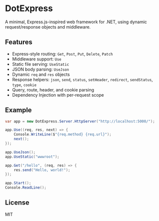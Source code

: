 # DotExpress

A minimal, Express.js-inspired web framework for .NET, using dynamic request/response objects and middleware.

## Features

- Express-style routing: `Get`, `Post`, `Put`, `Delete`, `Patch`
- Middleware support: `Use`
- Static file serving: `UseStatic`
- JSON body parsing: `UseJson`
- Dynamic `req` and `res` objects
- Response helpers: `json`, `send`, `status`, `setHeader`, `redirect`, `sendStatus`, `type`, `cookie`
- Query, route, header, and cookie parsing
- Dependency Injection with per-request scope

## Example

```csharp
var app = new DotExpress.Server.HttpServer("http://localhost:5000/");

app.Use((req, res, next) => {
    Console.WriteLine($"{req.method} {req.url}");
    next();
});

app.UseJson();
app.UseStatic("wwwroot");

app.Get("/hello", (req, res) => {
    res.send("Hello, world!");
});

app.Start();
Console.ReadLine();
```

## License

MIT